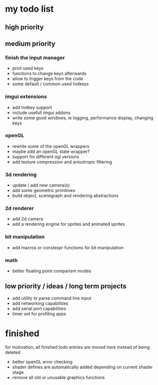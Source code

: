 # my todo list

## high priority


## medium priority

### finish the input manager
- print used keys
- functions to change keys afterwards
- allow to trigger keys from the code
- some default / common used hotkeys

### imgui extensions
- add hotkey support
- include usefull imgui addons
- write some good windows, ie logging, performance display, changing keys

### openGL
- rewrite some of the openGL wrappers
- maybe add an openGL state wrapper?
- support for different ogl versions
- add texture compression and anisotropic filtering

### 3d rendering
- update / add new camera(s)
- add some geometric primitives
- build object, scenegraph and rendering abstractions

### 2d renderer
- add 2d camera
- add a rendering engine for sprites and animated sprites

### bit manipulation
- add macros or constexpr functions for bit manipulation

### math
- better floating point comparism modes

## low priority / ideas / long term projects
- add utility to parse command line input
- add networking capabilities
- add serial port capabilities
- timer set for profiling apps

# finished
for motivation, all finished todo entries are moved here instead of being deleted

- better openGL error checking
- shader defines are automatically added depending on current shader stage
- remove all old or unusable graphics functions